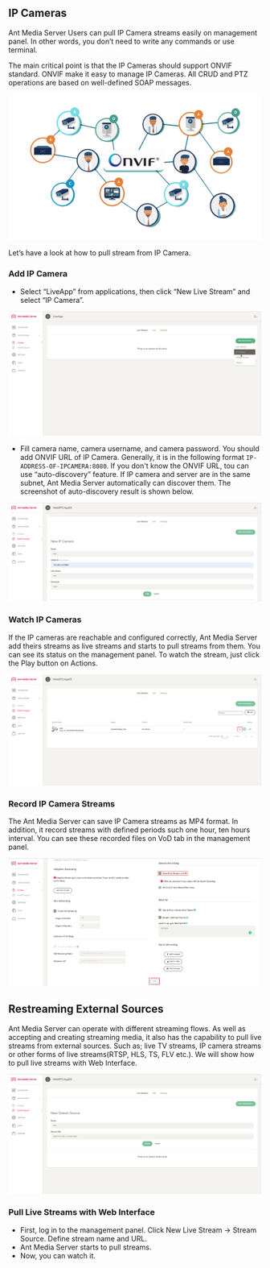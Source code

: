 ## IP Cameras
Ant Media Server Users can pull IP Camera streams easily on management panel. In other words, you don’t need to write any commands or use terminal.

The main critical point is that the IP Cameras should support ONVIF standard. ONVIF make it easy to manage IP Cameras. All CRUD and PTZ operations are based on well-defined SOAP messages.

![](images/onvif_conformance.gif)

Let’s have a look at how to pull stream from IP Camera.

### Add IP Camera

* Select “LiveApp” from applications, then click “New Live Stream” and select “IP Camera”. 

![](images/re-stream-add-ip-camera-1.png)

* Fill camera name, camera username, and camera password. You should add ONVIF URL of IP Camera. Generally, it is in the following format `IP-ADDRESS-OF-IPCAMERA:8080`. If you don't know the ONVIF URL, tou can use “auto-discovery” feature. If IP camera and server are in the same subnet, Ant Media Server automatically can discover them. The screenshot of  auto-discovery result is shown below.

![](images/re-stream-add-ip-camera-2.png)

### Watch IP Cameras

If the IP cameras are reachable and configured correctly, Ant Media Server add theirs streams as live streams and starts to pull streams from them. You can see its status on the management panel. To watch the stream, just click the Play button on Actions.

![](images/restream-ip-camera.png)

### Record IP Camera Streams

The Ant Media Server can save IP Camera streams as MP4 format. In addition, it record streams with defined periods such one hour, ten hours interval. You can see these recorded files on VoD tab in the management panel.

![](images/restreaming-record-live-streams.png)

## Restreaming External Sources

Ant Media Server can operate with different streaming flows. As well as accepting and creating streaming media, it also has the capability to pull live streams from external sources. Such as; live TV streams, IP camera streams or other forms of live streams(RTSP, HLS, TS, FLV etc.). We will show how to pull live streams with Web Interface.

![](images/restream-add-streamsource.png)

### Pull Live Streams with Web Interface

* First, log in to the management panel. Click New Live Stream -> Stream Source. Define stream name and URL.
* Ant Media Server starts to pull streams.
* Now, you can watch it.



